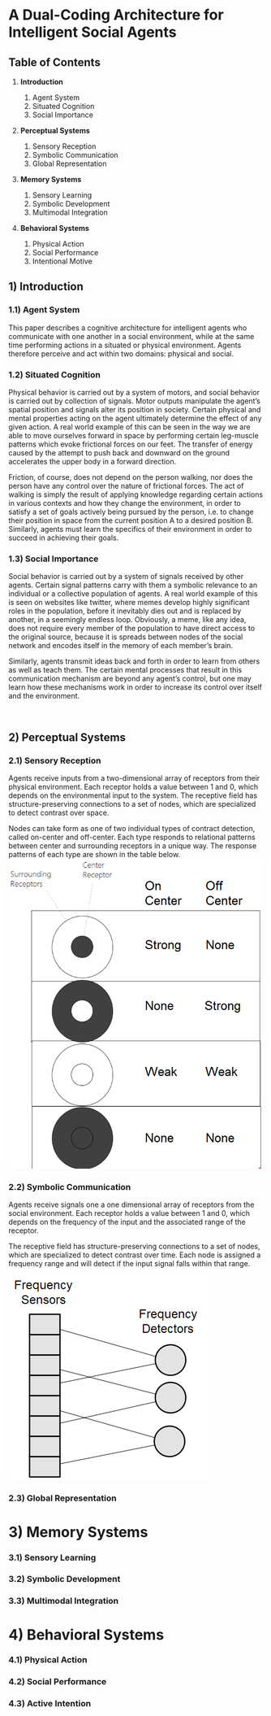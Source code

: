 # A Dual-Coding Architecture for Intelligent Social Agents


## Table of Contents

1. __Introduction__
    1. Agent System
    2. Situated Cognition
    3. Social Importance

2. __Perceptual Systems__
    1. Sensory Reception
    2. Symbolic Communication
    3. Global Representation

3. __Memory Systems__
    1. Sensory Learning
    2. Symbolic Development
    3. Multimodal Integration

4. __Behavioral Systems__
    1. Physical Action
    2. Social Performance
    3. Intentional Motive
  
  
## 1) Introduction

### 1.1)	Agent System

This paper describes a cognitive architecture for intelligent agents who communicate with one another in a social environment, while at the same time performing actions in a situated or physical environment. Agents therefore perceive and act within two domains: physical and social.

### 1.2)	Situated Cognition

Physical behavior is carried out by a system of motors, and social behavior is carried out by collection of signals. Motor outputs manipulate the agent’s spatial position and signals alter its position in society. Certain physical and mental properties acting on the agent ultimately determine the effect of any given action. A real world example of this can be seen in the way we are able to move ourselves forward in space by performing certain leg-muscle patterns which evoke frictional forces on our feet. The transfer of energy caused by the attempt to push back and downward on the ground accelerates the upper body in a forward direction. 

Friction, of course, does not depend on the person walking, nor does the person have any control over the nature of frictional forces. The act of walking is simply the result of applying knowledge regarding certain actions in various contexts and how they change the environment, in order to satisfy a set of goals actively being pursued by the person, i.e. to change their position in space from the current position A to a desired position B. Similarly, agents must learn the specifics of their environment in order to succeed in achieving their goals.

### 1.3)	Social Importance

Social behavior is carried out by a system of signals received by other agents. Certain signal patterns carry with them a symbolic relevance to an individual or a collective population of agents. A real world example of this is seen on websites like twitter, where memes develop highly significant roles in the population, before it inevitably dies out and is replaced by another, in a seemingly endless loop. Obviously, a meme, like any idea, does not require every member of the population to have direct access to the original source, because it is spreads between nodes of the social network and encodes itself in the memory of each member’s brain.

Similarly, agents transmit ideas back and forth in order to learn from others as well as teach them. The certain mental processes that result in this communication mechanism are beyond any agent’s control, but one may learn how these mechanisms work in order to increase its control over itself and the environment.

 
## 2)	Perceptual Systems

### 2.1)	Sensory Reception

Agents receive inputs from a two-dimensional array of receptors from their physical environment. Each receptor holds a value between 1 and 0, which depends on the environmental input to the system. The receptive field has structure-preserving connections to a set of nodes, which are specialized to detect contrast over space. 

Nodes can take form as one of two individual types of contract detection, called on-center and off-center. Each type responds to relational patterns between center and surrounding receptors in a unique way. The response patterns of each type are shown in the table below.
![](https://github.com/CarsonScott/Dual-Coding-Agents/blob/master/img/Receptor%20Nodes.png)

### 2.2)	Symbolic Communication

Agents receive signals one a one dimensional array of receptors from the social environment. Each receptor holds a value between 1 and 0, which depends on the frequency of the input and the associated range of the receptor. 

The receptive field has structure-preserving connections to a set of nodes, which are specialized to detect contrast over time. Each node is assigned a frequency range and will detect if the input signal falls within that range.

![](https://github.com/CarsonScott/Dual-Coding-Agents/blob/master/img/Frequency%20Nodes.png)

### 2.3) Global Representation

# 3) Memory Systems

### 3.1) Sensory Learning

### 3.2) Symbolic Development

### 3.3) Multimodal Integration

# 4) Behavioral Systems

### 4.1) Physical Action

### 4.2) Social Performance

### 4.3) Active Intention

